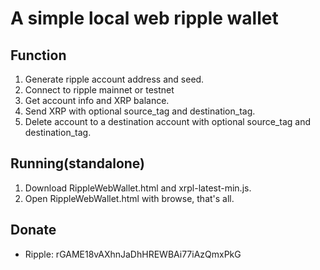 # A simple local web ripple wallet

## Function
1. Generate ripple account address and seed.
2. Connect to ripple mainnet or testnet
3. Get account info and XRP balance.
4. Send XRP with optional source_tag and destination_tag.
5. Delete account to a destination account with optional source_tag and destination_tag.

## Running(standalone)
1. Download RippleWebWallet.html and xrpl-latest-min.js.
2. Open RippleWebWallet.html with browse, that's all.

## Donate
- Ripple: rGAME18vAXhnJaDhHREWBAi77iAzQmxPkG
